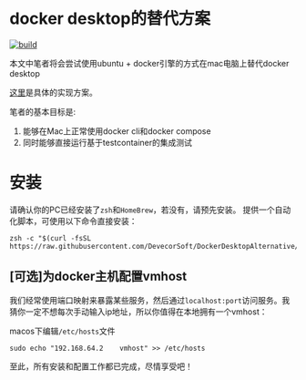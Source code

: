 # docker desktop的替代方案

[![build](https://github.com/DevecorSoft/DockerDesktopAlternative/actions/workflows/ci.yml/badge.svg)](https://github.com/DevecorSoft/DockerDesktopAlternative/actions/workflows/ci.yml)  

本文中笔者将会尝试使用ubuntu + docker引擎的方式在mac电脑上替代docker desktop

[这里](./guide.cn.md)是具体的实现方案。

笔者的基本目标是:

1. 能够在Mac上正常使用docker cli和docker compose
2. 同时能够直接运行基于testcontainer的集成测试

# 安装

请确认你的PC已经安装了`zsh`和`HomeBrew`，若没有，请预先安装。
提供一个自动化脚本，可使用以下命令直接安装：

```
zsh -c "$(curl -fsSL https://raw.githubusercontent.com/DevecorSoft/DockerDesktopAlternative/main/install.sh)"
```

## [可选]为docker主机配置vmhost

我们经常使用端口映射来暴露某些服务，然后通过`localhost:port`访问服务。我猜你一定不想每次手动输入ip地址，所以你值得在本地拥有一个vmhost：

macos下编辑`/etc/hosts`文件

```
sudo echo "192.168.64.2    vmhost" >> /etc/hosts
```

至此，所有安装和配置工作都已完成，尽情享受吧！
